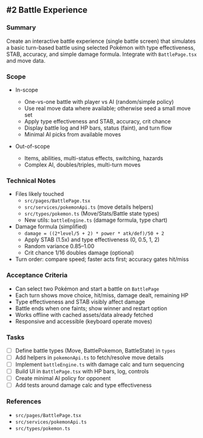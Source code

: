 ## #2 Battle Experience

### Summary
Create an interactive battle experience (single battle screen) that simulates a basic turn-based battle using selected Pokémon with type effectiveness, STAB, accuracy, and simple damage formula. Integrate with `BattlePage.tsx` and move data.

### Scope
- In-scope
  - One-vs-one battle with player vs AI (random/simple policy)
  - Use real move data where available; otherwise seed a small move set
  - Apply type effectiveness and STAB, accuracy, crit chance
  - Display battle log and HP bars, status (faint), and turn flow
  - Minimal AI picks from available moves

- Out-of-scope
  - Items, abilities, multi-status effects, switching, hazards
  - Complex AI, doubles/triples, multi-turn moves

### Technical Notes
- Files likely touched
  - `src/pages/BattlePage.tsx`
  - `src/services/pokemonApi.ts` (move details helpers)
  - `src/types/pokemon.ts` (Move/Stats/Battle state types)
  - New utils: `battleEngine.ts` (damage formula, type chart)
- Damage formula (simplified)
  - `damage = ((2*level/5 + 2) * power * atk/def)/50 + 2`
  - Apply STAB (1.5x) and type effectiveness (0, 0.5, 1, 2)
  - Random variance 0.85–1.00
  - Crit chance 1/16 doubles damage (optional)
- Turn order: compare speed; faster acts first; accuracy gates hit/miss

### Acceptance Criteria
- Can select two Pokémon and start a battle on `BattlePage`
- Each turn shows move choice, hit/miss, damage dealt, remaining HP
- Type effectiveness and STAB visibly affect damage
- Battle ends when one faints; show winner and restart option
- Works offline with cached assets/data already fetched
- Responsive and accessible (keyboard operate moves)

### Tasks
- [ ] Define battle types (Move, BattlePokemon, BattleState) in `types`
- [ ] Add helpers in `pokemonApi.ts` to fetch/resolve move details
- [ ] Implement `battleEngine.ts` with damage calc and turn sequencing
- [ ] Build UI in `BattlePage.tsx` with HP bars, log, controls
- [ ] Create minimal AI policy for opponent
- [ ] Add tests around damage calc and type effectiveness

### References
- `src/pages/BattlePage.tsx`
- `src/services/pokemonApi.ts`
- `src/types/pokemon.ts`


